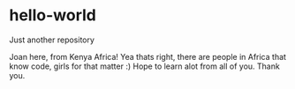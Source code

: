 # hello-world

Just another repository

Joan here, from Kenya Africa! Yea thats right, there are people in Africa that know code, girls for that matter :)
Hope to learn alot from all of you.
Thank you.
